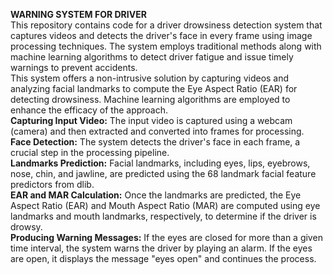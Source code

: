 **WARNING SYSTEM FOR DRIVER**   
This repository contains code for a driver drowsiness detection system that captures videos and detects the driver's face in every frame using image processing techniques. The system employs traditional methods along with machine learning algorithms to detect driver fatigue and issue timely warnings to prevent accidents.   
This system offers a non-intrusive solution by capturing videos and analyzing facial landmarks to compute the Eye Aspect Ratio (EAR) for detecting drowsiness. Machine learning algorithms are employed to enhance the efficacy of the approach.   
**Capturing Input Video:** The input video is captured using a webcam (camera) and then extracted and converted into frames for processing.   
**Face Detection:** The system detects the driver's face in each frame, a crucial step in the processing pipeline.   
**Landmarks Prediction:** Facial landmarks, including eyes, lips, eyebrows, nose, chin, and jawline, are predicted using the 68 landmark facial feature predictors from dlib.    
**EAR and MAR Calculation:** Once the landmarks are predicted, the Eye Aspect Ratio (EAR) and Mouth Aspect Ratio (MAR) are computed using eye landmarks and mouth landmarks, respectively, to determine if the driver is drowsy.   
**Producing Warning Messages:** If the eyes are closed for more than a given time interval, the system warns the driver by playing an alarm. If the eyes are open, it displays the message "eyes open" and continues the process.   

